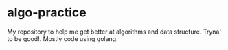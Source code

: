 # algo-practice

My repository to help me get better at algorithms and data structure. Tryna' to be good!. Mostly code using golang.